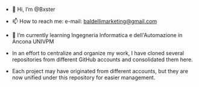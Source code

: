 - 👋 Hi, I’m @Bxster
- 📫 How to reach me: e-mail: baldellimarketing@gmail.com
- 🌱 I’m currently learning Ingegneria Informatica e dell'Automazione in Ancona UNIVPM

- In an effort to centralize and organize my work, I have cloned several repositories from different GitHub accounts and consolidated them here.
- Each project may have originated from different accounts, but they are now unified under this repository for easier management.

<!---
Bxster/Bxster is a ✨ special ✨ repository because its `README.md` (this file) appears on your GitHub profile.
You can click the Preview link to take a look at your changes.
--->
